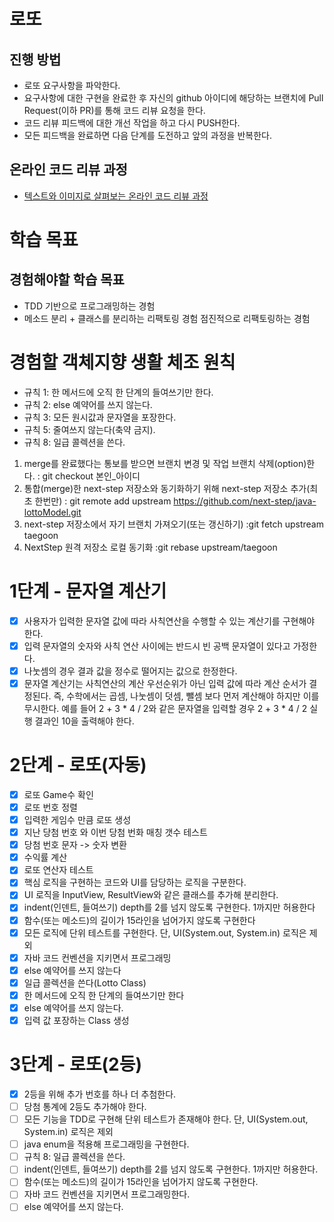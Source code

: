 # 로또
## 진행 방법
* 로또 요구사항을 파악한다.
* 요구사항에 대한 구현을 완료한 후 자신의 github 아이디에 해당하는 브랜치에 Pull Request(이하 PR)를 통해 코드 리뷰 요청을 한다.
* 코드 리뷰 피드백에 대한 개선 작업을 하고 다시 PUSH한다.
* 모든 피드백을 완료하면 다음 단계를 도전하고 앞의 과정을 반복한다.

## 온라인 코드 리뷰 과정
* [텍스트와 이미지로 살펴보는 온라인 코드 리뷰 과정](https://github.com/next-step/nextstep-docs/tree/master/codereview)

# 학습 목표
## 경험해야할 학습 목표
* TDD 기반으로 프로그래밍하는 경험
* 메소드 분리 + 클래스를 분리하는 리팩토링 경험
점진적으로 리팩토링하는 경험
# 경험할 객체지향 생활 체조 원칙
* 규칙 1: 한 메서드에 오직 한 단계의 들여쓰기만 한다.
* 규칙 2: else 예약어를 쓰지 않는다.
* 규칙 3: 모든 원시값과 문자열을 포장한다.
* 규칙 5: 줄여쓰지 않는다(축약 금지).
* 규칙 8: 일급 콜렉션을 쓴다.

1. merge를 완료했다는 통보를 받으면 브랜치 변경 및 작업 브랜치 삭제(option)한다.
  : git checkout 본인_아이디
2. 통합(merge)한 next-step 저장소와 동기화하기 위해 next-step 저장소 추가(최초 한번만)
  : git remote add upstream https://github.com/next-step/java-lottoModel.git
3. next-step 저장소에서 자기 브랜치 가져오기(또는 갱신하기)
  :git fetch upstream taegoon 
4. NextStep 원격 저장소 로컬 동기화
  :git rebase upstream/taegoon

# 1단계 - 문자열 계산기
- [x] 사용자가 입력한 문자열 값에 따라 사칙연산을 수행할 수 있는 계산기를 구현해야 한다.
- [x] 입력 문자열의 숫자와 사칙 연산 사이에는 반드시 빈 공백 문자열이 있다고 가정한다.
- [x] 나눗셈의 경우 결과 값을 정수로 떨어지는 값으로 한정한다.
- [x] 문자열 계산기는 사칙연산의 계산 우선순위가 아닌 입력 값에 따라 계산 순서가 결정된다. 
   즉, 수학에서는 곱셈, 나눗셈이 덧셈, 뺄셈 보다 먼저 계산해야 하지만 이를 무시한다.
예를 들어 2 + 3 * 4 / 2와 같은 문자열을 입력할 경우 2 + 3 * 4 / 2 실행 결과인 10을 출력해야 한다.

# 2단계 - 로또(자동)
- [x] 로또 Game수 확인
- [x] 로또 번호 정렬
- [x] 입력한 게임수 만큼 로또 생성
- [x] 지난 당첨 번호 와 이번 당첨 번화 매칭 갯수 테스트
- [x] 당첨 번호 문자 -> 숫자 변환
- [x] 수익률 계산
- [x] 로또 연산자 테스트
- [x] 핵심 로직을 구현하는 코드와 UI를 담당하는 로직을 구분한다.
- [x] UI 로직을 InputView, ResultView와 같은 클래스를 추가해 분리한다.
- [x] indent(인덴트, 들여쓰기) depth를 2를 넘지 않도록 구현한다. 1까지만 허용한다
- [x] 함수(또는 메소드)의 길이가 15라인을 넘어가지 않도록 구현한다
- [x] 모든 로직에 단위 테스트를 구현한다. 단, UI(System.out, System.in) 로직은 제외
- [x] 자바 코드 컨벤션을 지키면서 프로그래밍
- [x] else 예약어를 쓰지 않는다
- [x] 일급 콜렉션을 쓴다(Lotto Class)
- [x] 한 메서드에 오직 한 단계의 들여쓰기만 한다
- [x] else 예약어를 쓰지 않는다.
- [x] 입력 값 포장하는 Class 생성

# 3단계 - 로또(2등)
- [x] 2등을 위해 추가 번호를 하나 더 추첨한다.
- [ ] 당첨 통계에 2등도 추가해야 한다.
- [ ] 모든 기능을 TDD로 구현해 단위 테스트가 존재해야 한다. 단, UI(System.out, System.in) 로직은 제외
- [ ] java enum을 적용해 프로그래밍을 구현한다.
- [ ] 규칙 8: 일급 콜렉션을 쓴다.
- [ ] indent(인덴트, 들여쓰기) depth를 2를 넘지 않도록 구현한다. 1까지만 허용한다.
- [ ] 함수(또는 메소드)의 길이가 15라인을 넘어가지 않도록 구현한다.
- [ ] 자바 코드 컨벤션을 지키면서 프로그래밍한다.
- [ ] else 예약어를 쓰지 않는다.